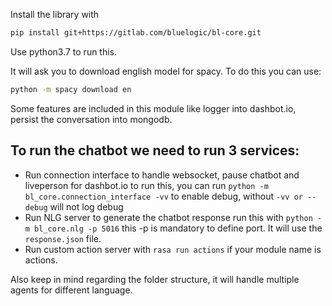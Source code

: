 Install the library with
```bash
pip install git+https://gitlab.com/bluelogic/bl-core.git
```
Use python3.7 to run this.

It will ask you to download english model for spacy. To do this you can use:
```bash
python -m spacy download en
```
Some features are included in this module like logger into dashbot.io, persist the conversation into mongodb.

## To run the chatbot we need to run 3 services:
- Run connection interface to handle websocket, pause chatbot and liveperson for dashbot.io
  to run this, you can run `python -m bl_core.connection_interface -vv` to enable debug, without `-vv or --debug` will not log debug
- Run NLG server to generate the chatbot response run this with `python -m bl_core.nlg -p 5016` this -p is mandatory to define port. It will use the `response.json` file.
- Run custom action server with `rasa run actions` if your module name is actions.

Also keep in mind regarding the folder structure, it will handle multiple agents for different language.